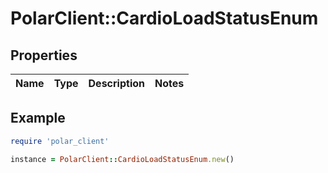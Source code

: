# PolarClient::CardioLoadStatusEnum

## Properties

| Name | Type | Description | Notes |
| ---- | ---- | ----------- | ----- |

## Example

```ruby
require 'polar_client'

instance = PolarClient::CardioLoadStatusEnum.new()
```

